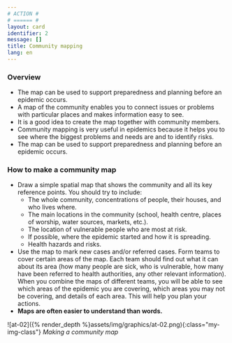 ```yaml
---
# ACTION #
# ====== #
layout: card
identifier: 2
message: []
title: Community mapping
lang: en
---
```


### Overview

- The map can be used to support preparedness and planning before an epidemic occurs.
- A map of the community enables you to connect issues or problems with particular places and makes information easy to see.
- It is a good idea to create the map together with community members.
- Community mapping is very useful in epidemics because it helps you to see where the biggest problems and needs are and to identify risks.
- The map can be used to support preparedness and planning before an epidemic occurs.

### How to make a community map

- Draw a simple spatial map that shows the community and all its key reference points. You should try to include:
  - The whole community, concentrations of people, their houses, and who lives where.
  - The main locations in the community (school, health centre, places of worship, water sources, markets, etc.).
  - The location of vulnerable people who are most at risk.
  - If possible, where the epidemic started and how it is spreading.
  - Health hazards and risks.
- Use the map to mark new cases and/or referred cases. Form teams to cover certain areas of the map. Each team should find out what it can about its area (how many people are sick, who is vulnerable, how many have been referred to health authorities, any other relevant information). When you combine the maps of different teams, you will be able to see which areas of the epidemic you are covering, which areas you may not be covering, and details of each area. This will help you plan your actions.
- **Maps are often easier to understand than words.**

![at-02]({% render_depth %}assets/img/graphics/at-02.png){:class="my-img-class"}
*Making a community map*
